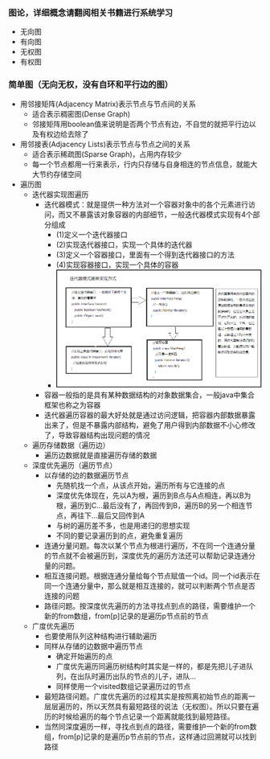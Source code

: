 ### 图论，详细概念请翻阅相关书籍进行系统学习
+ 无向图
+ 有向图
+ 无权图
+ 有权图
### 简单图（无向无权，没有自环和平行边的图）
+ 用邻接矩阵(Adjacency Matrix)表示节点与节点间的关系
	* 适合表示稠密图(Dense Graph)
	* 邻接矩阵用boolean值来说明是否两个节点有边，不自觉的就把平行边以及有权边给去除了
+ 用邻接表(Adjacency Lists)表示节点与节点之间的关系
	* 适合表示稀疏图(Sparse Graph)，占用内存较少
	* 每一个节点都用一行来表示，行内只存储与自身相连的节点信息，就能大大节约存储空间
+ 遍历图
	* 迭代器实现图遍历
		+ 迭代器模式：就是提供一种方法对一个容器对象中的各个元素进行访问，而又不暴露该对象容器的内部细节，一般迭代器模式实现有4个部分组成
			* (1)定义一个迭代器接口
			* (2)实现迭代器接口，实现一个具体的迭代器
			* (3)定义一个容器接口，里面有一个得到迭代器接口的方法
			* (4)实现容器接口，实现一个具体的容器
			* ![迭代器模式简图](./../../source/iteratorMode.png)
		+ 容器一般指的是具有某种数据结构的对象数据集合，一般java中集合框架也称之为容器
		+ 迭代器遍历容器的最大好处就是通过访问逻辑，把容器内部数据暴露出来了，但是不暴露内部结构，避免了用户得到内部数据不小心修改了，导致容器结构出现问题的情况
	* 遍历存储数据（遍历边）
		+ 遍历边数据就是直接遍历存储的数据
	* 深度优先遍历（遍历节点）
		+ 以存储的边的数据遍历节点
			* 先随机找一个点，从该点开始，遍历所有与它连接的点
			* 深度优先体现在，先以A为根，遍历到B点与A点相连，再以B为根，遍历到C...最后没有了，再回传到B，遍历B的另一个相连节点，再往下...最后又回传到A
			* 与树的遍历差不多，也是用递归的思想实现
			* 不同的要记录遍历到的点，避免重复遍历
		+ 连通分量问题。每次以某个节点为根进行遍历，不在同一个连通分量的节点就不会被遍历到，深度优先的遍历方法还可以帮助记录连通分量的问题。
		+ 相互连接问题。根据连通分量给每个节点赋值一个id。同一个id表示在同一个连通分量中，那么就是相互连接的，就可以判断两个节点是否连接的问题
		+ 路径问题。按深度优先遍历的方法寻找点到点的路径，需要维护一个新的from数组，from[p]记录的是遍历p节点前的节点
	* 广度优先遍历
		+ 也要使用队列这种结构进行辅助遍历
		+ 同样从存储的边数据中遍历节点
			* 确定开始遍历的点
			* 广度优先遍历同遍历树结构时其实是一样的，都是先把儿子进队列，在出队时遍历出队的节点的儿子，进队...
			* 同样使用一个visited数组记录遍历过的节点
		+ 最短路径问题。广度优先遍历的过程其实是按照离初始节点的距离一层层遍历的，所以天然具有最短路径的说法（无权图）。所以只要在遍历的时候给遍历的每个节点记录一个距离就能找到最短路径。
		+ 当然同深度遍历一样，寻找点到点的路径，需要维护一个新的from数组，from[p]记录的是遍历p节点前的节点，这样通过回溯就可以找到路径